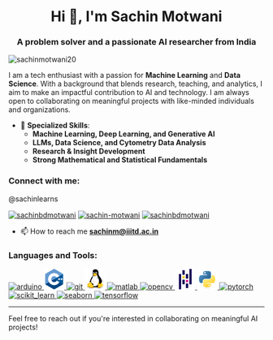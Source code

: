 <h1 align="center">Hi 👋, I'm Sachin Motwani</h1>
<h3 align="center">A problem solver and a passionate AI researcher from India</h3>

<p align="left"> <img src="https://komarev.com/ghpvc/?username=sachinmotwani20&label=Profile%20views&color=0e75b6&style=flat" alt="sachinmotwani20" /> </p>



I am a tech enthusiast with a passion for **Machine Learning** and **Data Science**. With a background that blends research, teaching, and analytics, I aim to make an impactful contribution to AI and technology. I am always open to collaborating on meaningful projects with like-minded individuals and organizations.

- 🌱 **Specialized Skills**: 
  - **Machine Learning, Deep Learning, and Generative AI**
  - **LLMs, Data Science, and Cytometry Data Analysis**
  - **Research & Insight Development**
  - **Strong Mathematical and Statistical Fundamentals**

<h3 align="left">Connect with me:</h3> @sachinlearns
<p align="left">
<a href="https://twitter.com/sachinbdmotwani" target="blank"><img align="center" src="https://raw.githubusercontent.com/rahuldkjain/github-profile-readme-generator/master/src/images/icons/Social/twitter.svg" alt="sachinbdmotwani" height="30" width="40" /></a>
<a href="https://linkedin.com/in/sachin-motwani" target="blank"><img align="center" src="https://raw.githubusercontent.com/rahuldkjain/github-profile-readme-generator/master/src/images/icons/Social/linked-in-alt.svg" alt="sachin-motwani" height="30" width="40" /></a>
<a href="https://instagram.com/sachinbdmotwani" target="blank"><img align="center" src="https://raw.githubusercontent.com/rahuldkjain/github-profile-readme-generator/master/src/images/icons/Social/instagram.svg" alt="sachinbdmotwani" height="30" width="40" /></a>
</p>

- 📫 How to reach me **sachinm@iiitd.ac.in**

<h3 align="left">Languages and Tools:</h3>
<p align="left"> <a href="https://www.arduino.cc/" target="_blank" rel="noreferrer"> <img src="https://cdn.worldvectorlogo.com/logos/arduino-1.svg" alt="arduino" width="40" height="40"/> </a> <a href="https://www.w3schools.com/cpp/" target="_blank" rel="noreferrer"> <img src="https://raw.githubusercontent.com/devicons/devicon/master/icons/cplusplus/cplusplus-original.svg" alt="cplusplus" width="40" height="40"/> </a> <a href="https://git-scm.com/" target="_blank" rel="noreferrer"> <img src="https://www.vectorlogo.zone/logos/git-scm/git-scm-icon.svg" alt="git" width="40" height="40"/> </a> <a href="https://www.linux.org/" target="_blank" rel="noreferrer"> <img src="https://raw.githubusercontent.com/devicons/devicon/master/icons/linux/linux-original.svg" alt="linux" width="40" height="40"/> </a> <a href="https://www.mathworks.com/" target="_blank" rel="noreferrer"> <img src="https://upload.wikimedia.org/wikipedia/commons/2/21/Matlab_Logo.png" alt="matlab" width="40" height="40"/> </a> <a href="https://opencv.org/" target="_blank" rel="noreferrer"> <img src="https://www.vectorlogo.zone/logos/opencv/opencv-icon.svg" alt="opencv" width="40" height="40"/> </a> <a href="https://pandas.pydata.org/" target="_blank" rel="noreferrer"> <img src="https://raw.githubusercontent.com/devicons/devicon/2ae2a900d2f041da66e950e4d48052658d850630/icons/pandas/pandas-original.svg" alt="pandas" width="40" height="40"/> </a> <a href="https://www.python.org" target="_blank" rel="noreferrer"> <img src="https://raw.githubusercontent.com/devicons/devicon/master/icons/python/python-original.svg" alt="python" width="40" height="40"/> </a> <a href="https://pytorch.org/" target="_blank" rel="noreferrer"> <img src="https://www.vectorlogo.zone/logos/pytorch/pytorch-icon.svg" alt="pytorch" width="40" height="40"/> </a> <a href="https://scikit-learn.org/" target="_blank" rel="noreferrer"> <img src="https://upload.wikimedia.org/wikipedia/commons/0/05/Scikit_learn_logo_small.svg" alt="scikit_learn" width="40" height="40"/> </a> <a href="https://seaborn.pydata.org/" target="_blank" rel="noreferrer"> <img src="https://seaborn.pydata.org/_images/logo-mark-lightbg.svg" alt="seaborn" width="40" height="40"/> </a> <a href="https://www.tensorflow.org" target="_blank" rel="noreferrer"> <img src="https://www.vectorlogo.zone/logos/tensorflow/tensorflow-icon.svg" alt="tensorflow" width="40" height="40"/> </a> </p>

<!--<p>&nbsp;<img align="center" src="https://github-readme-stats.vercel.app/api?username=sachinmotwani20&show_icons=true&locale=en" alt="sachinmotwani20" /></p>-->

---

Feel free to reach out if you're interested in collaborating on meaningful AI projects!
